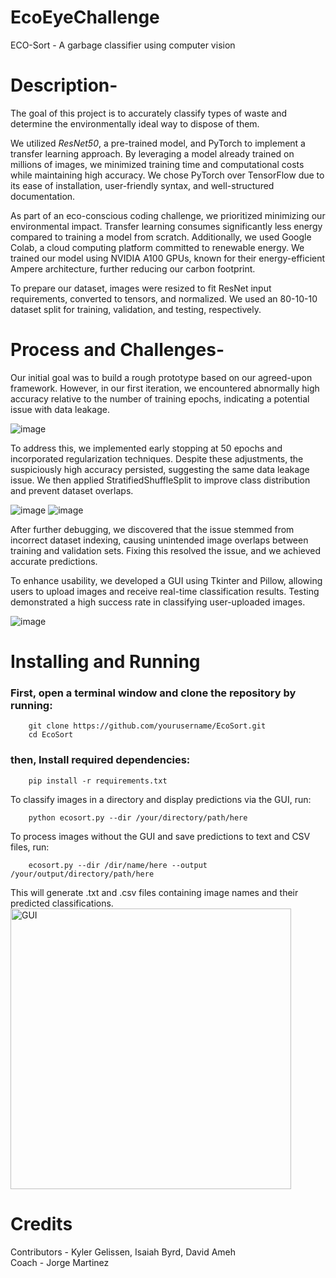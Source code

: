 # EcoEyeChallenge
ECO-Sort - A garbage classifier using computer vision

# Description-
The goal of this project is to accurately classify types of waste and determine the environmentally ideal way to dispose of them.

We utilized *ResNet50*, a pre-trained model, and PyTorch to implement a transfer learning approach. By leveraging a model already trained on millions of images, we minimized training time and computational costs while maintaining high accuracy. We chose PyTorch over TensorFlow due to its ease of installation, user-friendly syntax, and well-structured documentation. 

As part of an eco-conscious coding challenge, we prioritized minimizing our environmental impact. Transfer learning consumes significantly less energy compared to training a model from scratch. Additionally, we used Google Colab, a cloud computing platform committed to renewable energy. We trained our model using NVIDIA A100 GPUs, known for their energy-efficient Ampere architecture, further reducing our carbon footprint. 

To prepare our dataset, images were resized to fit ResNet input requirements, converted to tensors, and normalized. We used an 80-10-10 dataset split for training, validation, and testing, respectively.

# Process and Challenges-
Our initial goal was to build a rough prototype based on our agreed-upon framework. However, in our first iteration, we encountered abnormally high accuracy relative to the number of training epochs, indicating a potential issue with data leakage.

![image](https://github.com/user-attachments/assets/aff32f35-c723-4ad7-a6a9-2b7e33917d36)

To address this, we implemented early stopping at 50 epochs and incorporated regularization techniques. Despite these adjustments, the suspiciously high accuracy persisted, suggesting the same data leakage issue. We then applied StratifiedShuffleSplit to improve class distribution and prevent dataset overlaps.

![image](https://github.com/user-attachments/assets/1349a03e-6079-4452-ae76-692cf9a2210d)
![image](https://github.com/user-attachments/assets/0ef3876d-3f8e-4835-8b93-2f3939ffacaa)

After further debugging, we discovered that the issue stemmed from incorrect dataset indexing, causing unintended image overlaps between training and validation sets. Fixing this resolved the issue, and we achieved accurate predictions.

To enhance usability, we developed a GUI using Tkinter and Pillow, allowing users to upload images and receive real-time classification results. Testing demonstrated a high success rate in classifying user-uploaded images.

![image](https://github.com/user-attachments/assets/42a8b8cb-43b9-4504-b3ea-d9ae85578446)

# Installing and Running
### First, open a terminal window and clone the repository by running:
```
    git clone https://github.com/yourusername/EcoSort.git
    cd EcoSort
```
### then, Install required dependencies:
```
    pip install -r requirements.txt
```

To classify images in a directory and display predictions via the GUI, run:
```
    python ecosort.py --dir /your/directory/path/here 
```

To process images without the GUI and save predictions to text and CSV files, run:
```
    ecosort.py --dir /dir/name/here --output /your/output/directory/path/here
```

This will generate .txt and .csv files containing image names and their predicted classifications.
<img width="449" alt="GUI" src="https://github.com/user-attachments/assets/2d12366a-1ed3-4154-8d05-d0d7acaed91f" />


# Credits
Contributors - Kyler Gelissen, Isaiah Byrd, David Ameh
<br/>Coach - Jorge Martinez

